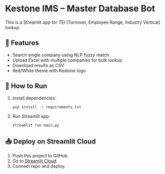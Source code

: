 # Kestone IMS – Master Database Bot

This is a Streamlit app for TEI (Turnover, Employee Range, Industry Vertical) lookup.

## 🚀 Features
- Search single company using NLP fuzzy match
- Upload Excel with multiple companies for bulk lookup
- Download results as CSV
- Red/White theme with Kestone logo

## 📂 How to Run
1. Install dependencies:
   ```bash
   pip install -r requirements.txt
   ```
2. Run Streamlit app:
   ```bash
   streamlit run main.py
   ```

## 📤 Deploy on Streamlit Cloud
1. Push this project to GitHub.
2. Go to [Streamlit Cloud](https://streamlit.io/cloud).
3. Connect repo and deploy.
